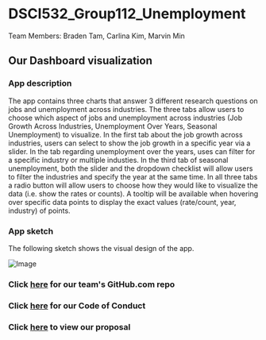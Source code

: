 # DSCI532_Group112_Unemployment

Team Members: Braden Tam, Carlina Kim, Marvin Min 

## Our Dashboard visualization

### App description

The app contains three charts that answer 3 different research questions on jobs and unemployment across industries. The three tabs allow users to choose which aspect of jobs and unemployment across industries (Job Growth Across Industries, Unemployment Over Years, Seasonal Unemployment) to visualize. In the first tab about the job growth across industries, users can select to show the job growth in a specific year via a slider. In the tab regarding unemployment over the years, uses can filter for a specific industry or multiple industies. In the third tab of seasonal unemployment, both the slider and the dropdown checklist will allow users to filter the industries and specify the year at the same time. In all three tabs a radio button will allow users to choose how they would like to visualize the data (i.e. show the rates or counts). A tooltip will be available when hovering over specific data points to display the exact values (rate/count, year, industry) of points. 

### App sketch
The following sketch shows the visual design of the app.

![Image](https://github.com/UBC-MDS/DSCI532_Group112_Unemployment/blob/master/img/sketch.png)


### Click [here](https://github.com/UBC-MDS/DSCI532_Group112_Unemployment) for our team's GitHub.com repo

### Click [here](https://github.com/UBC-MDS/DSCI532_Group112_Unemployment/blob/master/CODE_OF_CONDUCT.md) for our Code of Conduct 

### Click [here](https://github.com/UBC-MDS/DSCI532_Group112_Unemployment/blob/master/PROPOSAL.md) to view our proposal

